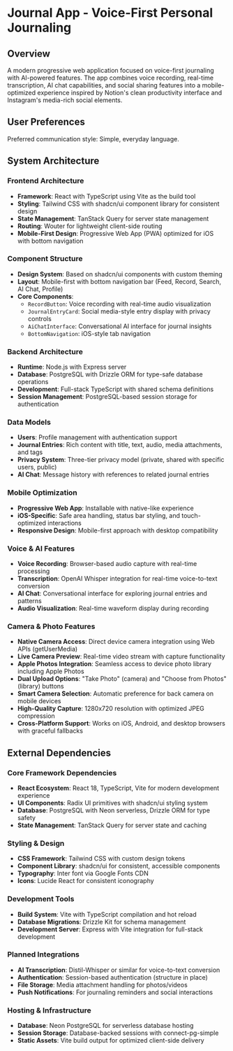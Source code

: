 # Journal App - Voice-First Personal Journaling

## Overview

A modern progressive web application focused on voice-first journaling with AI-powered features. The app combines voice recording, real-time transcription, AI chat capabilities, and social sharing features into a mobile-optimized experience inspired by Notion's clean productivity interface and Instagram's media-rich social elements.

## User Preferences

Preferred communication style: Simple, everyday language.

## System Architecture

### Frontend Architecture
- **Framework**: React with TypeScript using Vite as the build tool
- **Styling**: Tailwind CSS with shadcn/ui component library for consistent design
- **State Management**: TanStack Query for server state management
- **Routing**: Wouter for lightweight client-side routing
- **Mobile-First Design**: Progressive Web App (PWA) optimized for iOS with bottom navigation

### Component Structure
- **Design System**: Based on shadcn/ui components with custom theming
- **Layout**: Mobile-first with bottom navigation bar (Feed, Record, Search, AI Chat, Profile)
- **Core Components**: 
  - `RecordButton`: Voice recording with real-time audio visualization
  - `JournalEntryCard`: Social media-style entry display with privacy controls
  - `AiChatInterface`: Conversational AI interface for journal insights
  - `BottomNavigation`: iOS-style tab navigation

### Backend Architecture
- **Runtime**: Node.js with Express server
- **Database**: PostgreSQL with Drizzle ORM for type-safe database operations
- **Development**: Full-stack TypeScript with shared schema definitions
- **Session Management**: PostgreSQL-based session storage for authentication

### Data Models
- **Users**: Profile management with authentication support
- **Journal Entries**: Rich content with title, text, audio, media attachments, and tags
- **Privacy System**: Three-tier privacy model (private, shared with specific users, public)
- **AI Chat**: Message history with references to related journal entries

### Mobile Optimization
- **Progressive Web App**: Installable with native-like experience
- **iOS-Specific**: Safe area handling, status bar styling, and touch-optimized interactions
- **Responsive Design**: Mobile-first approach with desktop compatibility

### Voice & AI Features
- **Voice Recording**: Browser-based audio capture with real-time processing
- **Transcription**: OpenAI Whisper integration for real-time voice-to-text conversion
- **AI Chat**: Conversational interface for exploring journal entries and patterns
- **Audio Visualization**: Real-time waveform display during recording

### Camera & Photo Features
- **Native Camera Access**: Direct device camera integration using Web APIs (getUserMedia)
- **Live Camera Preview**: Real-time video stream with capture functionality
- **Apple Photos Integration**: Seamless access to device photo library including Apple Photos
- **Dual Upload Options**: "Take Photo" (camera) and "Choose from Photos" (library) buttons
- **Smart Camera Selection**: Automatic preference for back camera on mobile devices
- **High-Quality Capture**: 1280x720 resolution with optimized JPEG compression
- **Cross-Platform Support**: Works on iOS, Android, and desktop browsers with graceful fallbacks

## External Dependencies

### Core Framework Dependencies
- **React Ecosystem**: React 18, TypeScript, Vite for modern development experience
- **UI Components**: Radix UI primitives with shadcn/ui styling system
- **Database**: PostgreSQL with Neon serverless, Drizzle ORM for type safety
- **State Management**: TanStack Query for server state and caching

### Styling & Design
- **CSS Framework**: Tailwind CSS with custom design tokens
- **Component Library**: shadcn/ui for consistent, accessible components
- **Typography**: Inter font via Google Fonts CDN
- **Icons**: Lucide React for consistent iconography

### Development Tools
- **Build System**: Vite with TypeScript compilation and hot reload
- **Database Migrations**: Drizzle Kit for schema management
- **Development Server**: Express with Vite integration for full-stack development

### Planned Integrations
- **AI Transcription**: Distil-Whisper or similar for voice-to-text conversion
- **Authentication**: Session-based authentication (structure in place)
- **File Storage**: Media attachment handling for photos/videos
- **Push Notifications**: For journaling reminders and social interactions

### Hosting & Infrastructure
- **Database**: Neon PostgreSQL for serverless database hosting
- **Session Storage**: Database-backed sessions with connect-pg-simple
- **Static Assets**: Vite build output for optimized client-side delivery